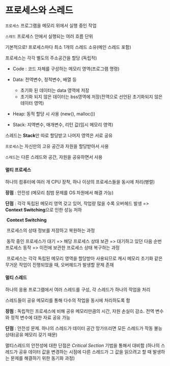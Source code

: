# 프로세스와 스레드

`프로세스` 프로그램을 메모리 위에서 실행 중인 작업

`스레드` 프로세스 안에서 실행되는 여러 흐름 단위

기본적으로! 프로세스마다 최소 1개의 스레드 소유(메인 스레드 포함)



프로세스는 각각 별도의 주소공간을 할당 (독립적)

* Code : 코드 자체를 구성하는 메모리 영역(프로그램 명령)
* Data: 전역변수, 정적변수, 배열 등
  * 초기화 된 데이터는 data 영역에 저장
  * 초기화 되지 않은 데이터는 bss영역에 저장(전역으로 선언된 초기화되지 않은 데이터 영역)

* Heap: 동적 할당 시 사용 (new(), malloc())
* Stack: 지역변수, 매개변수, 리턴 값(임시 메모리 영역)

스레드는 **Stack**만 따로 할당받고 나머지 영역은 서로 공유



`프로세스`는 자신만의 고유 공간과 자원을 할당받아서 사용

`스레드`는 다른 스레드와 공간, 자원을 공유하면서 사용



#### 멀티 프로세스

하나의 컴퓨터에 여러 개 CPU 장착, 하나 이상의 프로세스들을 동시에 처리(병렬)

**장점** : 안전성 (메모리 침범 문제를 OS 차원에서 해결 가능)

**단점** : 각각 독립된 메모리 영역 갖고 있어, 작업량 많을 수록 오버헤드 발생 => **Context Switching**으로 인한 성능 저하

​	**Context Switching**

​	프로세스의 상태 정보를 저장하고 복원하는 과정

​	동작 중인 프로세스가 대기 => 해당 프로세스 상태 보관 => 대기하고 있던 다음 순번 프로세스 동작 => 이전에 보관한 프로세스 상태 복구하는 과정

​	프로세스는 각각 독립된 메모리 영역을 할당받아 사용되므로 캐시 메모리 초기화 같은 무거운 작업이 진행되었을 때, 오버헤드가 발생할 문제 존재

#### 멀티 스레드

하나의 응용 프로그램에서 여러 스레드를 구성, 각 스레드가 하나의 작업을 처리

스레드들이 공유 메모리를 통해 다수의 작업을 동시에 처리하도록 함

**장점** : 독립적인 프로세스에 비해 공유 메모리만큼의 시간, 자원 손실이 감소. 전역 변수와 정적 변수에 대한 자료 공유 가능

**단점** : 안전성 문제. 하나의 스레드가 데이터 공간 망가뜨리면 모든 스레드가 작동 불능 상태(공유 메모리 갖기 때문)

멀티스레드의 안전성에 대한 단점은 *Critical Section* 기법을 통해서 대비함 (하나의 스레드가 공유 데이터 값을 변경하는 시점에 다른 스레드가 그 값을 읽으려고 할 때 발생하는 문제를 해결하기 위한 동기화 과정)
